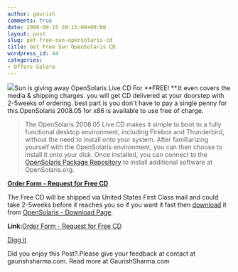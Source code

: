 ```yaml
---
author: gaurish
comments: true
date: 2008-09-15 20:15:00+00:00
layout: post
slug: get-free-sun-opensolaris-cd
title: Get Free Sun OpenSolaris CD
wordpress_id: 44
categories:
- Offers Galore
---
```


[![](http://2.bp.blogspot.com/_wMAC6frBFdw/SM67rj0LlcI/AAAAAAAAAS0/HGPClACR5W0/s320-R/opensolaris.jpeg)](http://2.bp.blogspot.com/_wMAC6frBFdw/SM67rj0LlcI/AAAAAAAAAS0/dFK69B_m8h4/s1600-h/opensolaris.jpeg)Sun is giving away OpenSolaris Live CD For **FREE! **.It even covers the media & shipping charges. you will get CD delivered at your doorstep with 2-5weeks of ordering. best part is you don't have to pay a single penny for this.OpenSolaris 2008.05 for x86 is available to use free of charge.  



> The OpenSolaris 2008.05 Live CD makes it simple to boot to a fully functional desktop environment, including Firebox and Thunderbird, without the need to install onto your system. After familiarizing yourself with the OpenSolaris environment, you can then choose to install it onto your disk. Once installed, you can connect to the [OpenSolaris Package Repository](http://pkg.opensolaris.org/) to install additional software at OpenSolaris.org.

**[Order Form - Request for Free CD](https://www2.sun.de/dct/forms/reg_us_2307_228_0.jsp)**  

The Free CD will be shipped via United States First Class mail and could take 2-5weeks before it reaches you so if you want it fast then [download](http://www.opensolaris.com/get/) it from [OpenSolaris - Download Page](http://www.opensolaris.com/get/).  

  

**Link:**[Order Form - Request for Free CD](https://www2.sun.de/dct/forms/reg_us_2307_228_0.jsp)  

  

[Digg it](http://digg.com/linux_unix/Get_Free_Sun_OpenSolaris_CD?)

Did you enjoy this Post?.Please give your feedback at contact at gaurishsharma.com.
Read more at GaurishSharma.com
